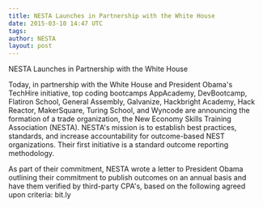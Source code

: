 ```yaml
---
title: NESTA Launches in Partnership with the White House
date: 2015-03-10 14:47 UTC
tags:
author: NESTA
layout: post
---
```


NESTA Launches in Partnership with the White House

Today, in partnership with the White House and President Obama's TechHire initiative, top coding bootcamps AppAcademy, DevBootcamp, Flatiron School, General Assembly, Galvanize, Hackbright Academy, Hack Reactor, MakerSquare, Turing School, and Wyncode are announcing the formation of a trade organization, the New Economy Skills Training Association (NESTA). NESTA's mission is to establish best practices, standards, and increase accountability for outcome-based NEST organizations.  Their first initiative is a standard outcome reporting methodology.

As part of their commitment, NESTA wrote a letter to President Obama outlining their commitment to publish outcomes on an annual basis and have them verified by third-party CPA's, based on the following agreed upon criteria: bit.ly

